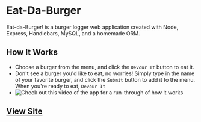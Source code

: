 # Eat-Da-Burger
Eat-da-Burger! is a burger logger web application created with Node, Express, Handlebars, MySQL, and a homemade ORM.

## How It Works
* Choose a burger from the menu, and click the `Devour It` button to eat it.
* Don't see a burger you'd like to eat, no worries! Simply type in the name of your favorite burger, and click the `Submit` button to add it to the menu. When you're ready to eat, `Devour It`
* ![Check out this video of the app for a run-through of how it works](public/assets/img/eat-da-burger.gif)

## [View Site](https://peaceful-waters-40051.herokuapp.com/burgers "Eat-da-Burger")
